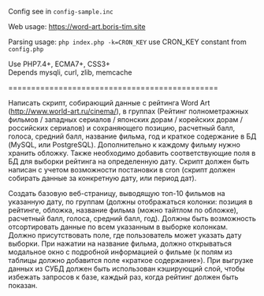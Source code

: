 Config see in `config-sample.inc`

Web usage: https://word-art.boris-tim.site

Parsing usage: `php index.php -k=CRON_KEY` use CRON_KEY constant from `config.php`

Use PHP7.4+, ECMA7+, CSS3+    
Depends mysqli, curl, zlib, memcache

==============================================

Написать скрипт, собирающий данные с рейтинга Word Art (http://www.world-art.ru/cinema/), в группах (Рейтинг полнометражных фильмов / западных сериалов / японских дорам / корейских дорам / российских сериалов) и сохраняющего позицию, расчетный балл, голоса, средний балл, название фильма, год и краткое содержание в БД (MySQL, или PostgreSQL). Дополнительно к каждому фильму нужно хранить обложку. Также необходимо добавить соответствующие поля в БД для выборки рейтинга на определенную дату. Скрипт должен быть написан с учетом возможности постановки в cron (скрипт должен собирать данные за конкретную дату, или период дат).

Создать базовую веб-страницу, выводящую топ-10 фильмов на указанную дату, по группам (должны отображаться колонки: позиция в рейтинге, обложка, название фильма (можно тайтлом по обложке), расчетный балл, голоса, средний балл, год). Должны быть возможность отсортировать данные по всем указанным в выборке колонкам. Должно присутствовать поле, где пользователь может указать дату выборки. При нажатии на название фильма, должно открываться модальное окно с подробной информацией о фильме (к полям из таблицы должно добавится поле «краткое содержание»). При выгрузке данных из СУБД должен быть использован кэширующий слой, чтобы избежать запросов к базе, каждый раз, когда рейтинг должен быть показан.